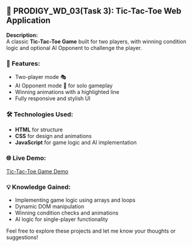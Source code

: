 ## 🎯 PRODIGY_WD_03(Task 3): Tic-Tac-Toe Web Application    

**Description:**  
A classic **Tic-Tac-Toe Game** built for two players, with winning condition logic and optional AI Opponent to challenge the player.

### 🔑 Features:
- Two-player mode 🎭  
- AI Opponent mode 🤖 for solo gameplay  
- Winning animations with a highlighted line  
- Fully responsive and stylish UI  

### 🛠️ Technologies Used:
- **HTML** for structure  
- **CSS** for design and animations  
- **JavaScript** for game logic and AI implementation  

### 🌐 Live Demo:
[Tic-Tac-Toe Game Demo](https://aitic-tac-toewebapplicationkishore.vercel.app/)

### 💡 Knowledge Gained:
- Implementing game logic using arrays and loops  
- Dynamic DOM manipulation  
- Winning condition checks and animations  
- AI logic for single-player functionality  

Feel free to explore these projects and let me know your thoughts or suggestions!
